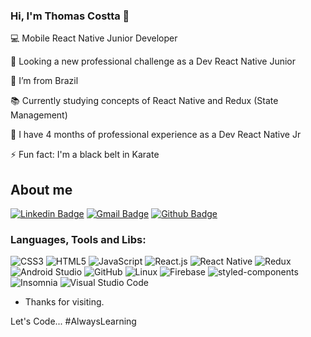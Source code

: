 ### Hi, I'm Thomas Costta  👋
 

:computer: Mobile React Native Junior Developer

🔭 Looking a new professional challenge as a Dev React Native Junior

:house_with_garden: I’m from Brazil

:books: Currently studying concepts of React Native and Redux (State Management)

🌱 I have 4 months of professional experience as a Dev React Native Jr

⚡ Fun fact: I'm a black belt in Karate

## About me

[![Linkedin Badge](https://img.shields.io/badge/-Thomas-blue?style=flat-square&logo=Linkedin&logoColor=white&link=https://www.linkedin.com/in/tgmarinho/)](https://www.linkedin.com/in/thomasjeffcosta/) 
[![Gmail Badge](https://img.shields.io/badge/-thomas.jeffcosta@gmail.com-c14438?style=flat-square&logo=Gmail&logoColor=white&link=mailto:thomas.jeffcosta@gmail.com)](mailto:thomas.jeffcosta@gmail.com)
[![Github Badge](https://img.shields.io/badge/-thomascostta-000?style=flat-square&logo=Github&logoColor=white&link=LINK_GIT)](https://github.com/thomascostta)


### Languages, Tools and Libs:
![CSS3](https://img.shields.io/badge/css3-%231572B6.svg?style=for-the-badge&logo=css3&logoColor=white)
![HTML5](https://img.shields.io/badge/html5-%23E34F26.svg?style=for-the-badge&logo=html5&logoColor=white)
![JavaScript](https://img.shields.io/badge/javascript-%23323330.svg?style=for-the-badge&logo=javascript&logoColor=%23F7DF1E)
![React.js](https://img.shields.io/badge/React-20232A?style=for-the-badge&logo=react&logoColor=61DAFB)
![React Native](https://img.shields.io/badge/react_native-%2320232a.svg?style=for-the-badge&logo=react&logoColor=%2361DAFB)
![Redux](https://img.shields.io/badge/Redux-593D88?style=for-the-badge&logo=redux&logoColor=white)
![Android Studio](https://img.shields.io/badge/Android%20Studio-3DDC84.svg?style=for-the-badge&logo=android-studio&logoColor=white)
![GitHub](https://img.shields.io/badge/github-%23121011.svg?style=for-the-badge&logo=github&logoColor=white)
![Linux](https://img.shields.io/badge/Linux-FCC624?style=for-the-badge&logo=linux&logoColor=black)
![Firebase](https://img.shields.io/badge/Firebase-F29D0C?style=for-the-badge&logo=firebase&logoColor=white)
![styled-components](https://img.shields.io/badge/styled--components-DB7093?style=for-the-badge&logo=styled-components&logoColor=white)
![Insomnia](https://img.shields.io/badge/Insomnia-black?style=for-the-badge&logo=insomnia&logoColor=5849BE)
![Visual Studio Code](https://img.shields.io/badge/Visual%20Studio%20Code-0078d7.svg?style=for-the-badge&logo=visual-studio-code&logoColor=white)



- Thanks for visiting.

Let's Code...
#AlwaysLearning


<!--
**thomascostta/thomascostta** is a ✨ _special_ ✨ repository because its `README.md` (this file) appears on your GitHub profile.
![Thomas GitHub stats](https://github-readme-stats.vercel.app/api?username=thomascostta, prs)


Here are some ideas to get you started:

- 🔭 I’m currently working on ...
- 🌱 I’m currently learning ...
- 👯 I’m looking to collaborate on ...
- 🤔 I’m looking for help with ...
- 💬 Ask me about ...
- 📫 How to reach me: ...
- 😄 Pronouns: ...
- ⚡ Fun fact: ...
### Hi, I'm Thomas Costta  👋

- 🌱 Atualmente estudo conceitos do React Native
- 🔭 Em busco de um novo desafio como Desenvolvedor React Native Junior
- 📫 Connect with me: Linkedin [https://www.linkedin.com/in/thomasjeffcosta/]

-->








